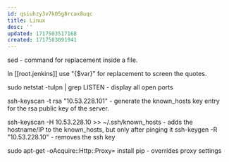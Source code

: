 ```yaml
---
id: qsiuhzy3v7k05g8rcax8uqc
title: Linux
desc: ''
updated: 1717503517168
created: 1717503091941
---
```

sed - command for replacement inside a file.

In [[root.jenkins]] use \"{$var}\" for replacement to screen the quotes.

sudo netstat -tulpn | grep LISTEN  - display all open ports

ssh-keyscan -t rsa "10.53.228.101" - generate the known_hosts key entry for the rsa public key of the server.

ssh-keyscan -H 10.53.228.10 >> ~/.ssh/known_hosts  - adds the hostname/IP to the known_hosts, but only after pinging it
ssh-keygen -R "10.53.228.10" - removes the ssh key

sudo apt-get -oAcquire::Http::Proxy= install pip  - overrides proxy settings

